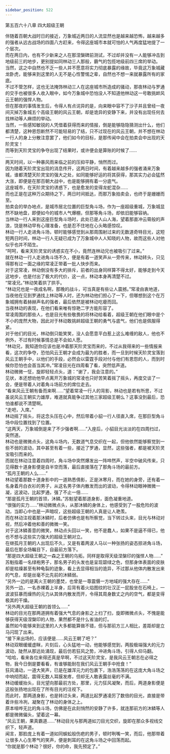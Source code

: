 ```yaml
---
sidebar_position: 522
---
```

 第五百六十八章 四大超级王朝


伴随着百朝大战时日的接近，万象城近两日的人流显然也是越来越恐怖，越来越多的强者从远古战场的四面八方赶来，令得这座城市本就可怕的人气再度猛地提了一个层次。  
而在两日内，也有不少新来之人在那涅槃碑前测试，不过却并没有一人能够冲击到地级前三的地步，更别提如同林动三人那般，霸气的包揽地级前四三席的举动。  
当然，这之中自然也不乏一些人并不愿意将实力彻底暴露的缘故，毕竟这万象城藏龙卧虎，能够来到这里的人无不是心性警惕之辈，自然也不想一来就暴露所有的家底。  
不过不管怎样，这也无法掩饰林动三人在这座城市所造成的骚动，那夜林动与罗通的交手也被很多人收入眼中，如今万象城中恐怕没人不知道他林动这一号敢挑衅风云王朝的强悍人物。  
但在那夜的事情发生后，令得人有点诧异的是，向来眼中容不了沙子并且曾经一夜间灭掉万象城五个高级王朝的风云王朝，却是诡异的安静下来，并没有出现任何去找林动等人麻烦的举动。  
当然，一些感知敏锐的人凭借着获得而来的情报，倒是能够隐隐猜测出什么，他们都清楚，这种恩怨断然不可能轻易的了结，只不过现在的风云王朝，并不想在林动一行人的身上分散注意罢了，他们如今的目标，是那传闻中会在拍卖会中出现的天阶灵宝！  
而等到天阶灵宝的争夺出现了结果时，或许便会是算账的时候了……  
……  
两天时间，以一种暴风雨来临之前的压抑平静，悄然而过。  
因为随着天阶灵宝出现的消息传开，这两日时间，有着越来越多的强者涌来万象城，谁都清楚天阶灵宝的强大之处，如同能够好运的将其获得，那其实力必会猛然大涨，即便是在那百朝大战中，也是能够拥有着一分底气。  
这座城市，在天阶灵宝的诱惑下，也是愈发的变得龙蛇混杂……  
而也正是在这种万众期待之下，两日时间抵达，而那万象拍卖会，也终于是姗姗而至。  
拍卖会的举办地点，是城市居北位置的巨型角斗场，作为一座超级重城，万象城显然不缺地盘，即便如今的城市人气爆棚，但那等角斗场，却依旧能够容纳。  
当林动一行人来到这座巨型角斗场时，此处已是人山人海，望着那直冲云霄般的声浪，饶是林动早有心理准备，也是忍不住地在心头略感惊叹。  
林动一行人走进角斗场，顿时能够感觉到从那周围射过来的无数道奇特目光，这短短两日时间，林动一行人无疑已成为了万象城中人人知晓的人物，故而这些人对他似乎也并不陌生。  
“呵呵，看来天阶灵宝的诱惑实在不小，竟然连林动兄也被吸引了过来。”  
就在林动一行人走进角斗场不久，便是有着一道笑声从一旁传来，林动转头，只见得那有过一面之缘的常凌正带着一批人快步而来。  
对于这常凌，林动倒没有多大的排斥，前者的出身同样算不得太好，能够走到今天这地步，也是付出了极大的代价，这一点，林动本身再清楚不过。  
“常凌兄。”林动笑着拱了拱手。  
“林动兄也是一夜成名啊，那晚的战斗，可当真是有些让人震撼。”常凌由衷地道，当夜他在见到罗通找上林动等人时，还为林动他们担心了一下，但哪想到这个在万象城拥有着赫赫声名的强者，最后依然是被林动吃瘪而回。  
当夜林动的表现，在他们看来唯有惊艳二字方能形容了。  
常凌周围的那些人，也是目光有些敬畏的将林动给看着，超级王朝在他们眼中是个不小的庞然大物，因此对于林动敢挑衅超级王朝的勇气与底气，他们也是佩服得紧。  
对于他们的目光，林动倒只能笑笑，没人会愿意平白惹上这么难缠的敌人，他也不例外，不过有时候事情总是不会如人愿。  
“林动兄，我知道你应该也是冲着那天阶灵宝而来的，不过从我得来的一些情报来看，这次的争夺，恐怕风云王朝才会成为最为的胜者，而一旦到时候天阶灵宝落到风云王朝手中，以他们的手段，必然会以雷霆手段对付与他们有恩怨的人，而到时候你恐怕也会首当其冲。”常凌目光在四周看了看，突然低声道。  
林动微微一怔，旋即轻轻点头，道：“谢了，我会注意的。”  
见状，本还想劝他早点离开万象城的常凌也只好苦笑着摇了摇头，再度交谈了一会，便是带着人对着角斗场前方的席位走去。  
“看来风云王朝有备而来啊……”望着常凌一行人的背影，林动也是若有所思，不过虽说风云王朝实力雄厚，难道就真能争过其他三家超级王朝么？这事没到最后，恐怕谁都说不清楚啊。  
“走吧，入席。”  
林动摇了摇头，将这念头压在心中，然后带着小貂一行人径直入席，在那巨型角斗场中段位置找到了位置。  
“这两天，万象城倒是来了不少强者啊……”入座后，小貂目光淡淡的在四周扫过，突然道。  
林动也是微微点头，这角斗场内，无数道气息交织在一起，但他依然能够察觉到一些不弱的波动，其中甚至有着一些，接近了罗通，显然，这些强者，都是被天阶灵宝吸引而来的。  
而就在林动注意着四周时，角斗场中突然爆发出一阵哗然声，半空中破风传来，只见得数十道身影便是自半空而落，最后直接落在了那角斗场的最前方。  
“孤月王朝的人么……”  
林动望着那数十道身影中的一道熟悉倩影，正是沐寒月，而在她的身旁，还有着一名身着月白衣衫的男子，从这名男子体内散发而出的波动，令得林动眼神微微一凝，这波动，比起罗通，强了不止一倍……  
“那是孤月王朝的首领，沐鳞。”苏魁望着那道身影，面色凝重地道。  
“很强的实力……”林动微微点头，从那沐鳞的身体上，他感受到了一股危险的波动，当即心中也是一声暗叹，这些超级王朝的人真是让人艳羡。  
而在林动注视着那沐鳞时，后者仿佛也是有所察觉，当下转过头来，目光与林动对视，然后冲着他和善的微微一笑。  
对于这沐鳞善意的微笑，林动点头回以一笑，他不是蠢人，如果不是逼不得已，他也不想与这些实力强大的超级王朝对立。  
在继孤月王朝的人出现后不久，又是有着两波人马以一种张扬的姿态掠进角斗场，最后在那全场瞩目下，自最前方落下。  
“那是四大超级王朝之一森之王朝的乌拓，同样是取得天级涅槃印的强悍人物……”  
苏魁指着一名绿袍男子，那名男子的头发也是呈现碧绿之色，但那身体表面的皮肤却是枯燥甚至有种龟裂的迹象，看上去显得相当的诡异，不过那从他体内散发出来的气息，却是丝毫不比先前的沐鳞弱。  
“另外一边的是离火王朝的墨焚，也曾是一尊震慑一方地域的强大存在……”  
另外一边，一名赤裸着上半身，后背有着火焰图纹的壮汉正一屁股坐在石椅上，一波波狂暴而燥热的元力从其体内散发而开，令得其周身数丈之内的空气，都是变得极其的干燥。  
“另外两大超级王朝的首领么……”  
林动的目光在那两道拥有着强大气息的身影之上扫了扫，旋即微微点头，不愧是能够获得天级涅槃印的人物，果然都不是什么省油的灯。  
虽然如今能够来到这里的人大多都能算做不错，但与那前方三人相比，差距却是立马闪现了出来。  
“接下来出场的，应该便是……风云王朝了吧？”  
林动双眼缓缓虚眯，片刻后，心头猛地一动，他能够感觉到，两股极端强大的元力波动，陡然从那远处涌现，最后仿若狂风之势，冲进角斗场，引得人仰马翻。  
“哈哈，看来各位来得还真是早啊，不过这天阶灵宝，是我风云王朝志在必得之物，我今日倒是要看看，有谁够能耐在我们风云王朝手中抢食！”  
狂风涌动，一道大笑声，已是在雄浑元力的包裹下，浩浩荡荡的在这庞大角斗场之中响彻而起，震得无数人耳膜发疼，但却无人敢表露丝毫的不满。  
林动缓缓抬头，目光望向那最前方处，那里，元力狂风凝聚，而后，两道身影便是这般张扬地出现在了所有目光的注视下。  
而此时，那两道身影，也是转过头来，两道比起罗通凌厉了数倍的目光，直接是带着许些冷冽，凝聚在了林动的身体之上。  
原本喧哗无比的角斗场，仿佛是在此刻悄然的安静了许多，就连那前方的沐鳞等人都是微微偏头，望着这一幕。  
“风云王朝，果真霸道……”林动目光与那两道如刀目光交织，旋即在那众多视线交织下，轻声道。  
闻言，那脸庞上有着一道如同蜈蚣般伤疤的男子，顿时咧嘴一笑，而后，他那带着让很多人心生寒气的笑声，便是刺耳的在这角斗场之中回荡而起。  
“你就是那个林动？很好，你的命，我先预定了。”  
  
  
